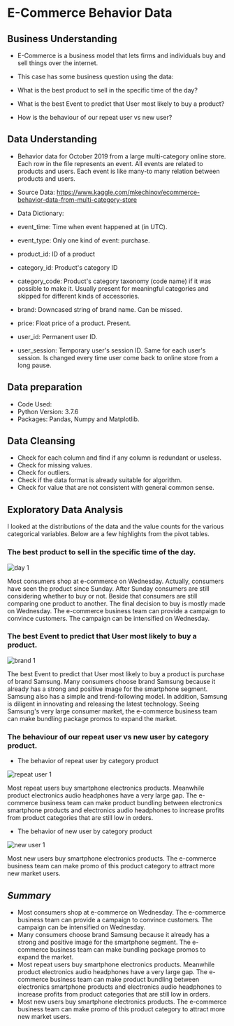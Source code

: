 # **E-Commerce Behavior Data**

## **Business Understanding**

* E-Commerce is a business model that lets firms and individuals buy and sell things over the internet.

* This case has some business question using the data:
* What is the best product to sell in the specific time of the day?
* What is the best Event to predict that User most likely to buy a product?
* How is the behaviour of our repeat user vs new user?

## **Data Understanding**

* Behavior data for October 2019 from a large multi-category online store. Each row in the file represents an event. All events are related to products and users. Each event is like many-to many relation between products and users.

* Source Data: https://www.kaggle.com/mkechinov/ecommerce-behavior-data-from-multi-category-store

* Data Dictionary:

* event_time: Time when event happened at (in UTC).

* event_type: Only one kind of event: purchase.

* product_id: ID of a product

* category_id: Product's category ID


* category_code: Product's category taxonomy (code name) if it was possible to make it. Usually present for meaningful categories and skipped for different kinds of accessories.

* brand: Downcased string of brand name. Can be missed.

* price: Float price of a product. Present.

* user_id: Permanent user ID.

* user_session: Temporary user's session ID. Same for each user's session. Is changed every time user come back to online store from a long pause.

## **Data preparation**

* Code Used:
* Python Version: 3.7.6
* Packages: Pandas, Numpy and Matplotlib.

## **Data Cleansing**

* Check for each column and find if any column is redundant or useless.
* Check for missing values.
* Check for outliers.
* Check if the data format is already suitable for algorithm.
* Check for value that are not consistent with general common sense.

## **Exploratory Data Analysis**
I looked at the distributions of the data and the value counts for the various categorical variables. Below are a few highlights from the pivot tables.

### **The best product to sell in the specific time of the day.**

![day 1](https://user-images.githubusercontent.com/75175081/126055622-72f3e776-1abf-4fe8-9e5d-a1a284618dd3.png)

Most consumers shop at e-commerce on Wednesday. Actually, consumers have seen the product since Sunday. After Sunday consumers are still considering whether to buy or not. Beside that consumers are still comparing one product to another. The final decision to buy is mostly made on Wednesday. The e-commerce business team can provide a campaign to convince customers. The campaign can be intensified on Wednesday.

### **The best Event to predict that User most likely to buy a product.**

![brand 1](https://user-images.githubusercontent.com/75175081/126055688-36261382-7fcf-4700-b638-5bf981668b61.png)

The best Event to predict that User most likely to buy a product is purchase of brand Samsung. Many consumers choose brand Samsung because it already has a strong and positive image for the smartphone segment. Samsung also has a simple and trend-following model. In addition, Samsung is diligent in innovating and releasing the latest technology. Seeing Samsung's very large consumer market, the e-commerce business team can make bundling package promos to expand the market.

### **The behaviour of our repeat user vs new user by category product.**

* The behavior of repeat user by category product

![repeat user 1](https://user-images.githubusercontent.com/75175081/126055747-42dbc820-d78d-42e6-9e3c-0638ff6d9e75.png)

Most repeat users buy smartphone electronics products. Meanwhile product electronics audio headphones have a very large gap. The e-commerce business team can make product bundling between electronics smartphone products and electronics audio headphones to increase profits from product categories that are still low in orders.

* The behavior of new user by category product

![new user 1](https://user-images.githubusercontent.com/75175081/126055765-f1c3dbb9-d905-44b7-9365-198e4bcfbd44.png)

Most new users buy smartphone electronics products. The e-commerce business team can make promo of this product category to attract more new market users.

## *Summary*

* Most consumers shop at e-commerce on Wednesday. The e-commerce business team can provide a campaign to convince customers. The campaign can be intensified on Wednesday.
* Many consumers choose brand Samsung because it already has a strong and positive image for the smartphone segment. The e-commerce business team can make bundling package promos to expand the market.
* Most repeat users buy smartphone electronics products. Meanwhile product electronics audio headphones have a very large gap. The e-commerce business team can make product bundling between electronics smartphone products and electronics audio headphones to increase profits from product categories that are still low in orders.
* Most new users buy smartphone electronics products. The e-commerce business team can make promo of this product category to attract more new market users.


